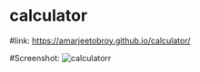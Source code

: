 # calculator

#link:
https://amarjeetobroy.github.io/calculator/

#Screenshot:
![calculatorr](https://github.com/amarjeetobroy/calculator/assets/115175619/3835c920-3749-46f0-a510-6810b2fe2336)
